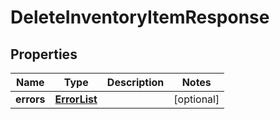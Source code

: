 # DeleteInventoryItemResponse

## Properties
Name | Type | Description | Notes
------------ | ------------- | ------------- | -------------
**errors** | [**ErrorList**](ErrorList.md) |  |  [optional]
